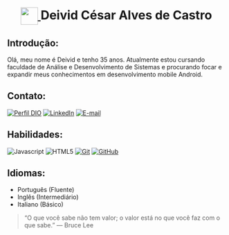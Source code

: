 <h1 align="center">
    <a href="https://www.dio.me/">
        <img align="center" width="40px" src="https://hermes.digitalinnovation.one/assets/diome/logo-minimized.png">
    </a> Deivid César Alves de Castro

 <h2>Introdução:</h2>
 
Olá, meu nome é Deivid e tenho 35 anos. Atualmente estou cursando faculdade de Análise e Desenvolvimento de Sistemas e procurando focar e expandir meus conhecimentos em desenvolvimento mobile Android.


<h2>Contato:</h2>

[![Perfil DIO](https://img.shields.io/badge/-Meu%20Perfil%20na%20DIO-30A3DC?style=for-the-badge)](https://web.dio.me/users/deivid_sep?tab=skills)
[![LinkedIn](https://img.shields.io/badge/LinkedIn-000?style=for-the-badge&logo=linkedin&logoColor=0E76A8)](https://www.linkedin.com/in/deivid-castro-104a2a267/)
[![E-mail](https://img.shields.io/badge/-Email-000?style=for-the-badge&logo=microsoft-outlook&logoColor=E94D5F)](deivid_sep@icloud.com)

<h2>Habilidades:</h2>

![Javascript](https://img.shields.io/badge/javascript-000?style=for-the-badge&logo=javascript)
![HTML5](https://img.shields.io/badge/HTML5-000?style=for-the-badge&logo=HTML5)
[![Git](https://img.shields.io/badge/Git-000?style=for-the-badge&logo=git&logoColor=E94D5F)](https://git-scm.com/doc) 
[![GitHub](https://img.shields.io/badge/GitHub-000?style=for-the-badge&logo=github&logoColor=30A3DC)](https://docs.github.com/)

<h2>Idiomas:</h2>

- Português (Fluente)
- Inglês (Intermediário)
- Italiano (Básico)


> “O que você sabe não tem valor; o valor está no que você faz com o que sabe.”
― Bruce Lee
